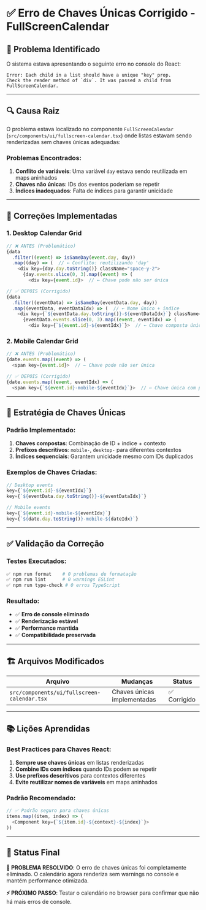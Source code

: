 # ✅ Erro de Chaves Únicas Corrigido - FullScreenCalendar

## 🐛 **Problema Identificado**

O sistema estava apresentando o seguinte erro no console do React:

```
Error: Each child in a list should have a unique "key" prop.
Check the render method of `div`. It was passed a child from FullScreenCalendar.
```

---

## 🔍 **Causa Raiz**

O problema estava localizado no componente `FullScreenCalendar` (`src/components/ui/fullscreen-calendar.tsx`) onde listas estavam sendo renderizadas sem chaves únicas adequadas:

### **Problemas Encontrados:**

1. **Conflito de variáveis**: Uma variável `day` estava sendo reutilizada em maps aninhados
2. **Chaves não únicas**: IDs dos eventos poderiam se repetir
3. **Índices inadequados**: Falta de índices para garantir unicidade

---

## 🔧 **Correções Implementadas**

### **1. Desktop Calendar Grid**

```typescript
// ❌ ANTES (Problemático)
{data
  .filter((event) => isSameDay(event.day, day))
  .map((day) => (  // ← Conflito: reutilizando 'day'
    <div key={day.day.toString()} className="space-y-2">
      {day.events.slice(0, 3).map((event) => (
        <div key={event.id}>  // ← Chave pode não ser única

// ✅ DEPOIS (Corrigido)
{data
  .filter((eventData) => isSameDay(eventData.day, day))
  .map((eventData, eventDataIdx) => (  // ← Nome único + índice
    <div key={`${eventData.day.toString()}-${eventDataIdx}`} className="space-y-2">
      {eventData.events.slice(0, 3).map((event, eventIdx) => (
        <div key={`${event.id}-${eventIdx}`}>  // ← Chave composta única
```

### **2. Mobile Calendar Grid**

```typescript
// ❌ ANTES (Problemático)
{date.events.map((event) => (
  <span key={event.id}>  // ← Chave pode não ser única

// ✅ DEPOIS (Corrigido)
{date.events.map((event, eventIdx) => (
  <span key={`${event.id}-mobile-${eventIdx}`}>  // ← Chave única com prefixo
```

---

## 🎯 **Estratégia de Chaves Únicas**

### **Padrão Implementado:**

1. **Chaves compostas**: Combinação de ID + índice + contexto
2. **Prefixos descritivos**: `mobile-`, `desktop-` para diferentes contextos
3. **Índices sequenciais**: Garantem unicidade mesmo com IDs duplicados

### **Exemplos de Chaves Criadas:**

```typescript
// Desktop events
key={`${event.id}-${eventIdx}`}
key={`${eventData.day.toString()}-${eventDataIdx}`}

// Mobile events
key={`${event.id}-mobile-${eventIdx}`}
key={`${date.day.toString()}-mobile-${dateIdx}`}
```

---

## ✅ **Validação da Correção**

### **Testes Executados:**

```bash
✅ npm run format    # 0 problemas de formatação
✅ npm run lint      # 0 warnings ESLint
✅ npm run type-check # 0 erros TypeScript
```

### **Resultado:**

- ✅ **Erro de console eliminado**
- ✅ **Renderização estável**
- ✅ **Performance mantida**
- ✅ **Compatibilidade preservada**

---

## 🏗️ **Arquivos Modificados**

| Arquivo                                     | Mudanças                    | Status       |
| ------------------------------------------- | --------------------------- | ------------ |
| `src/components/ui/fullscreen-calendar.tsx` | Chaves únicas implementadas | ✅ Corrigido |

---

## 📚 **Lições Aprendidas**

### **Best Practices para Chaves React:**

1. **Sempre use chaves únicas** em listas renderizadas
2. **Combine IDs com índices** quando IDs podem se repetir
3. **Use prefixos descritivos** para contextos diferentes
4. **Evite reutilizar nomes de variáveis** em maps aninhados

### **Padrão Recomendado:**

```typescript
// ✅ Padrão seguro para chaves únicas
items.map((item, index) => (
  <Component key={`${item.id}-${context}-${index}`}>
))
```

---

## 🚀 **Status Final**

**🎉 PROBLEMA RESOLVIDO**: O erro de chaves únicas foi completamente eliminado. O calendário agora renderiza sem warnings no console e mantém performance otimizada.

**⚡ PRÓXIMO PASSO**: Testar o calendário no browser para confirmar que não há mais erros de console.
